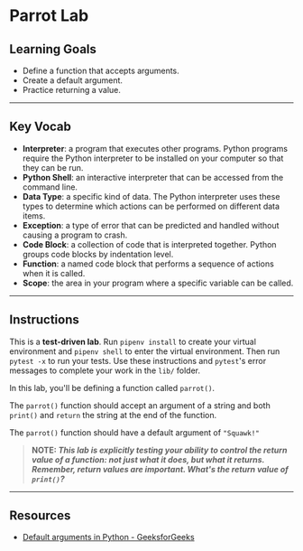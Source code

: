 # Parrot Lab

## Learning Goals

- Define a function that accepts arguments.
- Create a default argument.
- Practice returning a value.

***

## Key Vocab

- **Interpreter**: a program that executes other programs. Python programs
require the Python interpreter to be installed on your computer so that they
can be run.
- **Python Shell**: an interactive interpreter that can be accessed from the
command line.
- **Data Type**: a specific kind of data. The Python interpreter uses these
types to determine which actions can be performed on different data items.
- **Exception**: a type of error that can be predicted and handled without
causing a program to crash.
- **Code Block**: a collection of code that is interpreted together. Python
groups code blocks by indentation level.
- **Function**: a named code block that performs a sequence of actions when it
is called.
- **Scope**: the area in your program where a specific variable can be called.

***

## Instructions

This is a **test-driven lab**. Run `pipenv install` to create your virtual
environment and `pipenv shell` to enter the virtual environment. Then run
`pytest -x` to run your tests. Use these instructions and `pytest`'s error
messages to complete your work in the `lib/` folder.

In this lab, you'll be defining a function called `parrot()`.

The `parrot()` function should accept an argument of a string and both `print()`
and `return` the string at the end of the function.

The `parrot()` function should have a default argument of `"Squawk!"`

> **NOTE: _This lab is explicitly testing your ability to control the return
> value of a function: not just what it does, but what it returns. Remember,
> return values are important. What's the return value of `print()`?_**

***

## Resources

- [Default arguments in Python - GeeksforGeeks](https://www.geeksforgeeks.org/default-arguments-in-python/)
